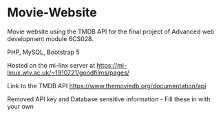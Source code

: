 # Movie-Website
Movie website using the TMDB API for the final project of Advanced web development module 6CS028.

PHP, MySQL, Bootstrap 5

Hosted on the mi-linx server at https://mi-linux.wlv.ac.uk/~1910721/goodfilms/pages/

Link to the TMDB API https://www.themoviedb.org/documentation/api

Removed API key and Database sensitive information - Fill these in with your own
